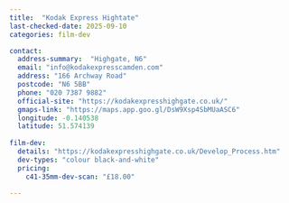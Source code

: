 ```yaml
---
title:  "Kodak Express Hightate"
last-checked-date: 2025-09-10
categories: film-dev

contact:
  address-summary:  "Highgate, N6"
  email: "info@kodakexpresscamden.com"
  address: "166 Archway Road"
  postcode: "N6 5BB"
  phone: "020 7387 9882"
  official-site: "https://kodakexpresshighgate.co.uk/"
  gmaps-link: "https://maps.app.goo.gl/DsW9Xsp4SbMUaASC6"
  longitude: -0.140538
  latitude: 51.574139
            
film-dev:
  details: "https://kodakexpresshighgate.co.uk/Develop_Process.htm"
  dev-types: "colour black-and-white"  
  pricing:
    c41-35mm-dev-scan: "£18.00"

---
```

